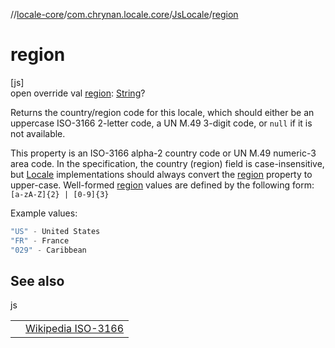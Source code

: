 //[locale-core](../../../index.md)/[com.chrynan.locale.core](../index.md)/[JsLocale](index.md)/[region](region.md)

# region

[js]\
open override val [region](region.md): [String](https://kotlinlang.org/api/latest/jvm/stdlib/kotlin/-string/index.html)?

Returns the country/region code for this locale, which should either be an uppercase ISO-3166 2-letter code, a UN M.49 3-digit code, or `null` if it is not available.

This property is an ISO-3166 alpha-2 country code or UN M.49 numeric-3 area code. In the specification, the country (region) field is case-insensitive, but [Locale](../-locale/index.md#-1762194833%2FExtensions%2F1142978236) implementations should always convert the [region](region.md) property to upper-case. Well-formed [region](region.md) values are defined by the following form: `[a-zA-Z]{2} | [0-9]{3}`

Example values:

```kotlin
"US" - United States
"FR" - France
"029" - Caribbean
```

## See also

js

| | |
|---|---|
|  | [Wikipedia ISO-3166](https://en.wikipedia.org/wiki/ISO_3166) |
